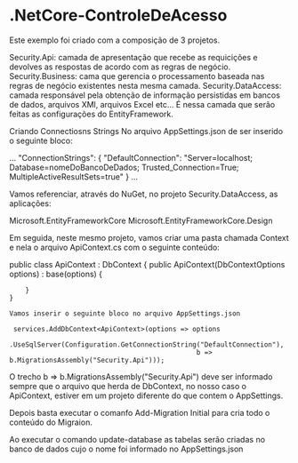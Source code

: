 # .NetCore-ControleDeAcesso

Este exemplo foi criado com a composição de 3 projetos.

Security.Api: camada de apresentação que recebe as requicições e devolves as respostas de acordo com as regras de negócio.
Security.Business: cama que gerencia o processamento baseada nas regras de negócio existentes nesta mesma camada.
Security.DataAccess: camada responsável pela obtenção de informação persistidas em bancos de dados, arquivos XMl, arquivos Excel etc...
É nessa camada que serão feitas as configurações do EntityFramework.

Criando Connectiosns Strings
    No arquivo AppSettings.json de ser inserido o seguinte bloco:
   
 ...
"ConnectionStrings": {
    "DefaultConnection": "Server=localhost; Database=nomeDoBancoDeDados; Trusted_Connection=True; MultipleActiveResultSets=true"
  }
  ...

Vamos referenciar, através do NuGet, no projeto Security.DataAccess, as aplicações:

Microsoft.EntityFrameworkCore
Microsoft.EntityFrameworkCore.Design

Em seguida, neste mesmo projeto, vamos criar uma pasta chamada Context e nela o arquivo ApiContext.cs com o seguinte conteúdo:

 public class ApiContext : DbContext
    {
        public ApiContext(DbContextOptions<ApiContext> options) : base(options)
        {

        }
    }

    Vamos inserir o seguinte bloco no arquivo AppSettings.json

     services.AddDbContext<ApiContext>(options => options
                                                  .UseSqlServer(Configuration.GetConnectionString("DefaultConnection"),
                                                   b => b.MigrationsAssembly("Security.Api")));


O trecho  b => b.MigrationsAssembly("Security.Api") deve ser informado sempre que o arquivo que herda de DbContext, no nosso caso
o ApiContext, estiver em um projeto diferente do que contem o AppSettings.

Depois basta executar o comanfo Add-Migration Initial para cria todo o conteúdo do Migraion.

Ao executar o comando update-database as tabelas serão criadas no banco de dados cujo o nome foi informado no AppSettings.json
           


